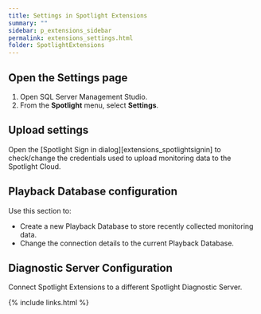 ```yaml
---
title: Settings in Spotlight Extensions
summary: ""
sidebar: p_extensions_sidebar
permalink: extensions_settings.html
folder: SpotlightExtensions
---
```



## Open the Settings page

1. Open SQL Server Management Studio.
2. From the **Spotlight** menu, select **Settings**.


## Upload settings
Open the [Spotlight Sign in dialog][extensions_spotlightsignin] to check/change the credentials used to upload monitoring data to the Spotlight Cloud.

## Playback Database configuration
Use this section to:

* Create a new Playback Database to store recently collected monitoring data.
* Change the connection details to the current Playback Database.

## Diagnostic Server Configuration
Connect Spotlight Extensions to a different Spotlight Diagnostic Server.


{% include links.html %}
